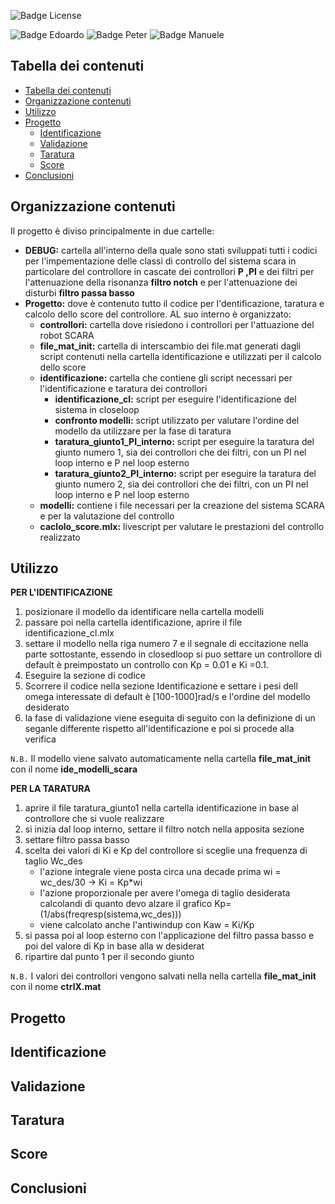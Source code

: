 ![Badge License]


![Badge Edoardo]
![Badge Peter]
![Badge Manuele]

## Tabella dei contenuti

- [Tabella dei contenuti](#tabella-dei-contenuti)
- [Organizzazione contenuti](#organizzazione-contenuti)
- [Utilizzo](#utilizzo)
- [Progetto](#progetto)
  - [Identificazione](#identificazione)
  - [Validazione](#validazione)
  - [Taratura](#taratura)
  - [Score](#score)
-  [Conclusioni](#conclusioni)

## Organizzazione contenuti
Il progetto è diviso principalmente in due cartelle:
- **DEBUG:** cartella all'interno della quale sono stati sviluppati tutti i codici per l'impementazione delle classi di controllo del sistema scara in particolare del controllore in cascate dei controllori **P ,PI** e dei filtri per l'attenuazione della risonanza **filtro notch** e per l'attenuazione dei disturbi **filtro passa basso**
- **Progetto:** dove è contenuto tutto il codice per l'dentificazione, taratura e calcolo dello score del controllore. AL suo interno è organizzato:
  - **controllori:** cartella dove risiedono i controllori per l'attuazione del robot SCARA
  - **file_mat_init:** cartella di interscambio dei file.mat generati dagli script contenuti nella cartella identificazione e utilizzati per il calcolo dello score 
  - **identificazione:** cartella che contiene gli script necessari per l'identificazione e taratura dei controllori
    - **identificazione_cl:** script per eseguire l'identificazione del sistema in closeloop
    - **confronto modelli:** script utilizzato per valutare l'ordine del modello da utilizzare per la fase di taratura
    - **taratura_giunto1_PI_interno:** script per eseguire la taratura del giunto numero 1, sia dei controllori che dei filtri, con un PI nel loop interno e P nel loop esterno
    - **taratura_giunto2_PI_interno:** script per eseguire la taratura del giunto numero 2, sia dei controllori che dei filtri, con un PI nel loop interno e P nel loop esterno  
  - **modelli:** contiene i file necessari per la creazione del sistema SCARA e per la valutazione del controllo
  - **caclolo_score.mlx:**  livescript per valutare le prestazioni del controllo realizzato  
## Utilizzo
**PER L'IDENTIFICAZIONE**
1. posizionare il modello da identificare nella cartella modelli
2. passare poi nella cartella identificazione, aprire il file identificazione_cl.mlx
3. settare il modello  nella riga numero 7 e il segnale di eccitazione nella parte sottostante, essendo in closedloop si puo settare un controllore di default è preimpostato un controllo con Kp = 0.01 e Ki =0.1.
4. Eseguire la sezione di codice 
5. Scorrere il codice nella sezione Identificazione e settare i pesi dell omega interessate di default è [100-1000]rad/s e l'ordine del modello desiderato
6. la fase di validazione viene eseguita di seguito con la definizione di un seganle differente rispetto all'identificazione e poi si procede alla verifica

 `N.B.` Il modello viene salvato automaticamente nella cartella **file_mat_init** con il nome **ide_modelli_scara**

**PER LA TARATURA**
1. aprire il file taratura_giunto1 nella cartella identificazione in base al controllore che si vuole realizzare
2. si inizia dal loop interno, settare il filtro notch nella apposita sezione 
3. settare filtro passa basso 
4. scelta dei valori di Ki e Kp del controllore si sceglie una frequenza di taglio Wc_des  
   - l'azione integrale viene posta circa una decade prima wi = wc_des/30 -> Ki = Kp*wi
   - l'azione proporzionale per avere l'omega di taglio desiderata calcolandi di quanto devo alzare il grafico  Kp=(1/abs(freqresp(sistema,wc_des)))
   - viene calcolato anche l'antiwindup con  Kaw = Ki/Kp
5. si passa poi al loop esterno con l'applicazione del filtro passa basso e poi del valore di Kp in base alla w desiderat
6. ripartire dal punto 1 per il secondo giunto

`N.B.` I valori dei controllori vengono salvati nella nella cartella **file_mat_init** con il nome **ctrlX.mat**

## Progetto
## Identificazione
## Validazione
## Taratura
## Score
## Conclusioni



[Badge License]: https://img.shields.io/badge/License-MIT-yellow.svg?style=for-the-badge
[Badge Edoardo]: https://img.shields.io/badge/Edoardo_Mirandola-FFC000?style=for-the-badge
[Badge Manuele]: https://img.shields.io/badge/Manuele_Pennacchio-FFC000?style=for-the-badge
[Badge Peter]: https://img.shields.io/badge/Peter_William_Fares-FFC000?style=for-the-badge

